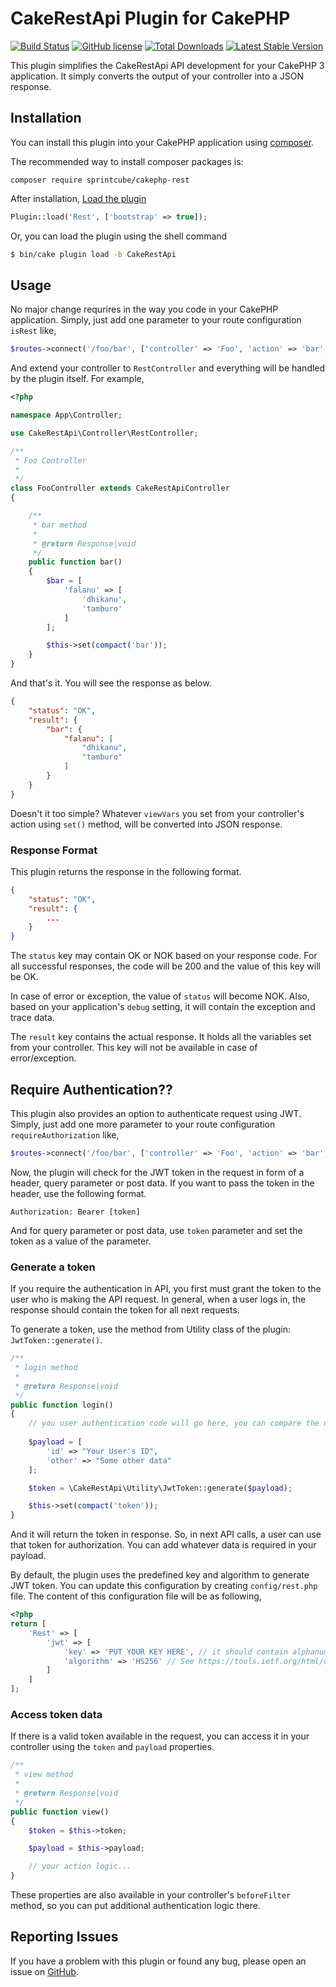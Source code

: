 # CakeRestApi Plugin for CakePHP

[![Build Status](https://travis-ci.org/sprintcube/cakephp-rest.svg?branch=master)](https://travis-ci.org/sprintcube/cakephp-rest)
[![GitHub license](https://img.shields.io/badge/license-MIT-blue.svg)](https://raw.githubusercontent.com/sprintcube/cakephp-rest/master/LICENSE)
[![Total Downloads](https://poser.pugx.org/sprintcube/cakephp-rest/downloads)](https://packagist.org/packages/sprintcube/cakephp-rest)
[![Latest Stable Version](https://poser.pugx.org/sprintcube/cakephp-rest/v/stable)](https://packagist.org/packages/sprintcube/cakephp-rest)

This plugin simplifies the CakeRestApi API development for your CakePHP 3 application. It simply converts the output of your controller into a JSON response.

## Installation

You can install this plugin into your CakePHP application using [composer](http://getcomposer.org).

The recommended way to install composer packages is:

```
composer require sprintcube/cakephp-rest
```

After installation, [Load the plugin](http://book.cakephp.org/3.0/en/plugins.html#loading-a-plugin)

```php
Plugin::load('Rest', ['bootstrap' => true]);
```

Or, you can load the plugin using the shell command

```sh
$ bin/cake plugin load -b CakeRestApi
```

## Usage

No major change requrires in the way you code in your CakePHP application. Simply, just add one parameter to your route configuration `isRest` like,

```php
$routes->connect('/foo/bar', ['controller' => 'Foo', 'action' => 'bar', 'isRest' => true]);
```

And extend your controller to `RestController` and everything will be handled by the plugin itself. For example,

```php
<?php

namespace App\Controller;

use CakeRestApi\Controller\RestController;

/**
 * Foo Controller
 *
 */
class FooController extends CakeRestApiController
{

    /**
     * bar method
     *
     * @return Response|void
     */
    public function bar()
    {
        $bar = [
            'falanu' => [
                'dhikanu',
                'tamburo'
            ]
        ];

        $this->set(compact('bar'));
    }
}

```

And that's it. You will see the response as below.

```json
{
    "status": "OK",
    "result": {
        "bar": {
            "falanu": [
                "dhikanu",
                "tamburo"
            ]
        }
    }
}
```

Doesn't it too simple? Whatever `viewVars` you set from your controller's action using `set()` method, will be converted into JSON response.

### Response Format
This plugin returns the response in the following format.

```json
{
    "status": "OK",
    "result": {
        ...
    }
}
```
The `status` key may contain OK or NOK based on your response code. For all successful responses, the code will be 200 and the value of this key will be OK. 

In case of error or exception, the value of `status` will become NOK. Also, based on your application's `debug` setting, it will contain the exception and trace data.

The `result` key contains the actual response. It holds all the variables set from your controller. This key will not be available in case of error/exception.

## Require Authentication??
This plugin also provides an option to authenticate request using JWT. Simply, just add one more parameter to your route configuration `requireAuthorization` like,

```php
$routes->connect('/foo/bar', ['controller' => 'Foo', 'action' => 'bar', 'isRest' => true, 'requireAuthorization' => true]);
```

Now, the plugin will check for the JWT token in the request in form of a header, query parameter or post data. If you want to pass the token in the header, use the following format.

```
Authorization: Bearer [token]
```

And for query parameter or post data, use `token` parameter and set the token as a value of the parameter.

### Generate a token
If you require the authentication in API, you first must grant the token to the user who is making the API request. In general, when a user logs in, the response should contain the token for all next requests.

To generate a token, use the method from Utility class of the plugin: `JwtToken::generate()`.

```php
/**
 * login method
 *
 * @return Response|void
 */
public function login()
{
    // you user authentication code will go here, you can compare the user with the database or whatever
    
    $payload = [
        'id' => "Your User's ID",
        'other' => "Some other data"
    ];

    $token = \CakeRestApi\Utility\JwtToken::generate($payload);

    $this->set(compact('token'));
}
```

And it will return the token in response. So, in next API calls, a user can use that token for authorization. You can add whatever data is required in your payload.

By default, the plugin uses the predefined key and algorithm to generate JWT token. You can update this configuration by creating `config/rest.php` file. The content of this configuration file will be as following,

```php
<?php
return [
    'Rest' => [
        'jwt' => [
            'key' => 'PUT YOUR KEY HERE', // it should contain alphanumeric string with symbols
            'algorithm' => 'HS256' // See https://tools.ietf.org/html/draft-ietf-jose-json-web-algorithms-40
        ]
    ]
];
```

### Access token data
If there is a valid token available in the request, you can access it in your controller using the `token` and `payload` properties.

```php
/**
 * view method
 *
 * @return Response|void
 */
public function view()
{
    $token = $this->token;

    $payload = $this->payload;

    // your action logic...
}
```
These properties are also available in your controller's `beforeFilter` method, so you can put additional authentication logic there.

## Reporting Issues
If you have a problem with this plugin or found any bug, please open an issue on [GitHub](https://github.com/sprintcube/cakephp-rest/issues).

